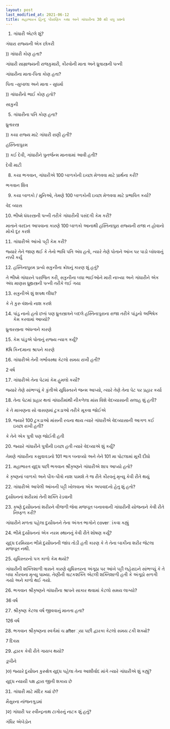 ```yaml
---
layout: post
last_modified_at: 2021-06-12
title: મહાભારત હિન્દુ પૌરાણિક કથા અને ગાંધારીના 30 થી વધુ પ્રશ્નો
---
```


1) ગાંધારી એટલે શું?

ગંધારા રાજ્યની એક છોકરી

)) ગાંધારી કોણ હતા?

ગાંધારી સામ્રાજ્યની રાજકુમારી, કૌરવોની માતા અને ધ્રુત્રાસ્ત્રની પત્ની


 ગાંધારીના માતા-પિતા કોણ હતા?

પિતા -સુબાલા અને માતા - સુધર્મા

)) ગાંધારીનો ભાઈ કોણ હતો?

સાકુની

5) ગાંધારીના પતિ કોણ હતા?

ધ્રુતારસ્ત્ર

)) કયા રાજ્ય માટે ગાંધારી રાણી હતી?

હસ્તિનાપુરમ

)) કઈ દેવી, ગાંધારીને પુનર્જન્મ માનવામાં આવી હતી?

દેવી માટી

 
8) કયા ભગવાન, ગાંધારીએ 100 બાળકોની ઇચ્છા મેળવવા માટે પ્રાર્થના કરી?

ભગવાન શિવ

9) કયા બાળકો / મુનિઓ, તેમણે 100 બાળકોની ઇચ્છા મેળવવા માટે પ્રભાવિત કર્યા?

વેદ વ્યાસ

10) ભીષ્મે ધંધરસ્ત્રની પત્ની તરીકે ગાંધારીની પસંદગી કેમ કરી?

માતાને વરદાન આપવાના કારણે 100 બાળકો આનાથી હસ્તિનાપુરા રાજ્યની રાજા ન હોવાનો મોકો દૂર કરશે

11) ગાંધારીએ આંખો પટ્ટી કેમ કરી?

જ્યારે તેને જાણ થઈ કે તેનો ભાવિ પતિ અંધ હતો, ત્યારે તેણે પોતાને આંખ પર પાડો બાંધવાનું નક્કી કર્યું

12) હસ્તિનાપુરમ પ્રત્યે સકુનીના ક્રોધનું કારણ શું હતું?

તે ભીષ્મે ગાંધારને પરાજિત કરી, સકુનીના બધા ભાઈઓને મારી નાખ્યા અને ગાંધારીને એક અંધ માણસ ધ્રુથ્રસ્ત્રની પત્ની તરીકે લઈ ગયા

13) સકુનીએ શું શપથ લીધા?

કે તે કુરુ વંશનો નાશ કરશે

14) પાંડુ નાનો હતો છતાં પણ ધ્રુતસ્ત્રાત્રને બદલે હસ્તિનાપુરાના રાજા તરીકે પાંડુનો અભિષેક કેમ કરવામાં આવ્યો?

ધ્રુતારસ્ત્રના અંધત્વને કારણે

15) કેમ પાંડુએ પોતાનું રાજ્ય ત્યાગ કર્યું?

 Kષિ કિન્દમાના શ્રાપને કારણે

16) ગાંધારીએ તેની ગર્ભાવસ્થા કેટલો સમય રાખી હતી?

2 વર્ષ

17) ગાંધારીએ તેના પેટમાં કેમ હુમલો કર્યો?

જ્યારે તેણે સાંભળ્યું કે કુંતીએ યુધિસ્તરને જન્મ આપ્યો, ત્યારે તેણે તેના પેટ પર પ્રહાર કર્યા

18) તેના પેટમાં પ્રહાર થતાં ગાંધારીમાંથી નીકળેલા માંસ વિશે વેદવ્યાસાની સલાહ શું હતી?

કે તે માખણના સો વાસણમાં ટુકડાઓ તરીકે મૂકવા જોઈએ

19) જ્યારે 100 ટુકડાઓ માંસની રચના થાય ત્યારે ગાંધારીએ વેદવ્યાસાની આગળ કઈ ઇચ્છા રાખી હતી?

કે તેને એક પુત્રી પણ જોઈતી હતી

20) જ્યારે ગાંધારીને પુત્રીની ઇચ્છા હતી ત્યારે વેદવ્યાએ શું કર્યું?

તેમણે ગાંધારીના કસુવાવડનો 101 ભાગ બનાવ્યો અને તેને 101 મા પોટલામાં મૂકી દીધો

21) મહાભારત યુદ્ધ પછી ભગવાન શ્રીકૃષ્ણને ગાંધારીએ શાપ આપ્યો હતો?

કે કૃષ્ણનાં બાળકો અને પૌત્ર-પૌત્રો નાશ પામશે તે જ રીતે કૌરવનું મૃત્યુ કેવી રીતે થયું

22) ગાંધારીએ આપેલી આંખની પટ્ટી ખોલવાના એક અપવાદનો હેતુ શું હતો?

દુર્યોધનનાં શરીરમાં તેની શક્તિ રેડવાની

23) કૃષ્ણે દુર્યોધનનાં શરીરને વીજળી જેવા મજબૂત બનાવવાની ગાંધારીની યોજનાને કેવી રીતે નિષ્ફળ કરી?

ગાંધારીને મળતા પહેલા દુર્યોધનને તેના અંગત ભાગોને coverાંકવા કહ્યું

24) ભીમે દુર્યોધનનાં એક નરમ સ્થાનનું કેવી રીતે શોષણ કર્યું?

યુદ્ધ દરમિયાન ભીમે દુર્યોધનની જાંઘ તોડી હતી કારણ કે તે તેના બાકીના શરીર જેટલા મજબૂત નથી.

25) યુધિસ્તરનો પગ કાળો કેમ થયો?

ગાંધારીની શક્તિશાળી ત્રાસને કારણે યુધિસ્તરના અંગૂઠા પર આંખે પટ્ટી લહેરાઇને સાંભળ્યું કે તે બધા કૌરવના મૃત્યુ પામ્યા. તેણીની ત્રાટકશક્તિ એટલી શક્તિશાળી હતી કે અંગૂઠો સળગી ગયો અને કાળો થઈ ગયો.

26) ભગવાન શ્રીકૃષ્ણને ગાંધારીના શ્રાપને સાકાર થવામાં કેટલો સમય લાગ્યો?

36 વર્ષ

27) શ્રીકૃષ્ણ કેટલા વર્ષ જીવવાનું માનતા હતા?

126 વર્ષ

28) ભગવાન શ્રીકૃષ્ણના સ્વર્ગમાં ચ after્યા પછી દ્વારકા કેટલો સમય ટકી શક્યો?

7 દિવસ

29) દ્વારક કેવી રીતે ગાયબ થયો?

ડૂબીને

)૦) જ્યારે દુર્યોધન કુરુક્ષેત્ર યુદ્ધ પહેલા તેના આશીર્વાદ માંગે ત્યારે ગાંધારીએ શું કહ્યું?

યુદ્ધ ન્યાયી પક્ષ દ્વારા જીતી શકાય છે

31) ગાંધારી માટે મંદિર ક્યાં છે?

મૈસુરના નાંજનગુડમાં

)૨) ગાંધારી પર રવીન્દ્રનાથ ટાગોરનું નાટક શું હતું?

ગંધિર એબેડોન

